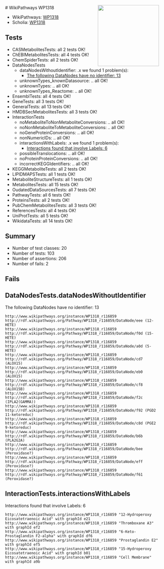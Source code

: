 <img style="float: right; width: 200px" src="https://upload.wikimedia.org/wikipedia/commons/thumb/8/83/Wplogo_with_text_500.png/640px-Wplogo_with_text_500.png" />
# WikiPathways WP1318

* WikiPathways: [WP1318](https://new.wikipathways.org/pathways/WP1318)
* Scholia: [WP1318](https://scholia.toolforge.org/wikipathways/WP1318)
## Tests
* CASMetabolitesTests: all 2 tests OK!
* ChEBIMetabolitesTests: all 4 tests OK!
* ChemSpiderTests: all 2 tests OK!
* DataNodesTests
    * dataNodesWithoutIdentifier: .x we found 1 problem(s):
        * [The following DataNodes have no identifier: 13](#8792c493)
    * unknownTypes_knownDatasource: .. all OK!
    * unknownTypes: .. all OK!
    * unknownTypes_Reactome: .. all OK!
* EnsemblTests: all 4 tests OK!
* GeneTests: all 3 tests OK!
* GeneralTests: all 13 tests OK!
* HMDBSecMetabolitesTests: all 3 tests OK!
* InteractionTests
    * noMetaboliteToNonMetaboliteConversions: .. all OK!
    * noNonMetaboliteToMetaboliteConversions: .. all OK!
    * noGeneProteinConversions: .. all OK!
    * nonNumericIDs: .. all OK!
    * interactionsWithLabels: .x we found 1 problem(s):
        * [Interactions found that involve Labels: 6](#630d267d)
    * possibleTranslocations: .. all OK!
    * noProteinProteinConversions: .. all OK!
    * incorrectKEGGIdentifiers: .. all OK!
* KEGGMetaboliteTests: all 2 tests OK!
* LIPIDMAPSTests: all 1 tests OK!
* MetaboliteStructureTests: all 1 tests OK!
* MetabolitesTests: all 15 tests OK!
* OudatedDataSourcesTests: all 7 tests OK!
* PathwayTests: all 6 tests OK!
* ProteinsTests: all 2 tests OK!
* PubChemMetabolitesTests: all 3 tests OK!
* ReferencesTests: all 4 tests OK!
* UniProtTests: all 5 tests OK!
* WikidataTests: all 14 tests OK!


## Summary

* Number of test classes: 20
* Number of tests: 103
* Number of assertions: 206
* Number of fails: 2

## Fails

<a name="8792c493" />

## DataNodesTests.dataNodesWithoutIdentifier

The following DataNodes have no identifier: 13
```
http://www.wikipathways.org/instance/WP1318_r116859 http://rdf.wikipathways.org/Pathway/WP1318_r116859/DataNode/eee (12-HETE)
http://www.wikipathways.org/instance/WP1318_r116859 http://rdf.wikipathways.org/Pathway/WP1318_r116859/DataNode/f0d (15-HETE)
http://www.wikipathways.org/instance/WP1318_r116859 http://rdf.wikipathways.org/Pathway/WP1318_r116859/DataNode/a0d (5-HETE)
http://www.wikipathways.org/instance/WP1318_r116859 http://rdf.wikipathways.org/Pathway/WP1318_r116859/DataNode/cd7 (ALOX15)
http://www.wikipathways.org/instance/WP1318_r116859 http://rdf.wikipathways.org/Pathway/WP1318_r116859/DataNode/eb0 (ALOX15)
http://www.wikipathways.org/instance/WP1318_r116859 http://rdf.wikipathways.org/Pathway/WP1318_r116859/DataNode/cf8 (ALOX15B)
http://www.wikipathways.org/instance/WP1318_r116859 http://rdf.wikipathways.org/Pathway/WP1318_r116859/DataNode/f2c (IPLA2(GAMMA))
http://www.wikipathways.org/instance/WP1318_r116859 http://rdf.wikipathways.org/Pathway/WP1318_r116859/DataNode/f92 (PGD2 11-ketoreduc)
http://www.wikipathways.org/instance/WP1318_r116859 http://rdf.wikipathways.org/Pathway/WP1318_r116859/DataNode/c8d (PGE2 9-ketoreduc)
http://www.wikipathways.org/instance/WP1318_r116859 http://rdf.wikipathways.org/Pathway/WP1318_r116859/DataNode/b6b (PLA2G2A)
http://www.wikipathways.org/instance/WP1318_r116859 http://rdf.wikipathways.org/Pathway/WP1318_r116859/DataNode/bee (Peroxidase?)
http://www.wikipathways.org/instance/WP1318_r116859 http://rdf.wikipathways.org/Pathway/WP1318_r116859/DataNode/eff (Peroxidase?)
http://www.wikipathways.org/instance/WP1318_r116859 http://rdf.wikipathways.org/Pathway/WP1318_r116859/DataNode/f61 (Peroxidase?)
```

<a name="630d267d" />

## InteractionTests.interactionsWithLabels

Interactions found that involve Labels: 6
```
http://www.wikipathways.org/instance/WP1318_r116859 "12-Hydroperoxy Eicosatetraenoic Acid" with graphId e21
http://www.wikipathways.org/instance/WP1318_r116859 "Thromboxane A3" with graphId ef2
http://www.wikipathways.org/instance/WP1318_r116859 "6-Keto-Prostaglandin F2-alpha" with graphId df6
http://www.wikipathways.org/instance/WP1318_r116859 "Prostaglandin E2" with graphId ef5
http://www.wikipathways.org/instance/WP1318_r116859 "15-Hydroperoxy Eicosatetraenoic Acid" with graphId b01
http://www.wikipathways.org/instance/WP1318_r116859 "Cell Membrane" with graphId a9b
```

